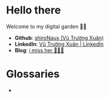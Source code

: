 # Hello there

Welcome to my digital garden 🥹🥹
   
- **Github**: [shiroNaux (Vũ Trường Xuân)](https://github.com/shiroNaux)
- **LinkedIn**: [Vũ Trường Xuân | LinkedIn](https://www.linkedin.com/in/naux/)
- **Blog**: [i miss her 🥹🥹🥹](https://blog.nauxs.com/)

# Glossaries

- 